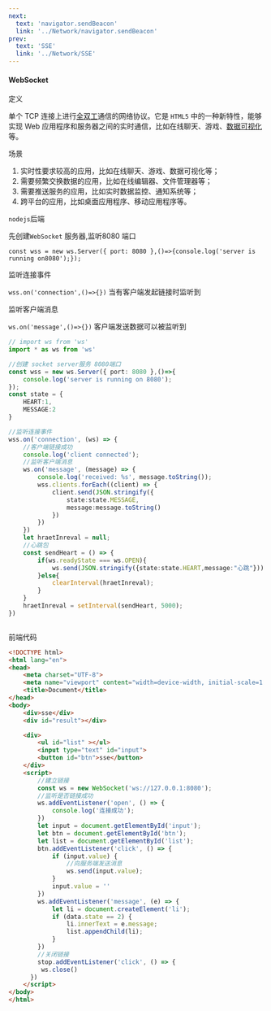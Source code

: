 ```yaml
---
next:
  text: 'navigator.sendBeacon'
  link: '../Network/navigator.sendBeacon'
prev:
  text: 'SSE'
  link: '../Network/SSE'
---
```

#### WebSocket

定义

单个 TCP 连接上进行[全双工](https://so.csdn.net/so/search?q=全双工&spm=1001.2101.3001.7020)通信的网络协议。它是 `HTML5` 中的一种新特性，能够实现 Web 应用程序和服务器之间的实时通信，比如在线聊天、游戏、[数据可视化](https://edu.csdn.net/cloud/sd_summit?utm_source=glcblog&spm=1001.2101.3001.7020)等。

场景

1. 实时性要求较高的应用，比如在线聊天、游戏、数据可视化等；
2. 需要频繁交换数据的应用，比如在线编辑器、文件管理器等；
3. 需要推送服务的应用，比如实时数据监控、通知系统等；
4. 跨平台的应用，比如桌面应用程序、移动应用程序等。

`nodejs`后端

先创建`WebSocket` 服务器,监听8080 端口

`const wss = new ws.Server({ port: 8080 },()=>{console.log('server is running on8080');});`

监听连接事件

`wss.on('connection',()=>{})` 当有客户端发起链接时监听到

监听客户端消息

`ws.on('message',()=>{})`  客户端发送数据可以被监听到

```ts
// import ws from 'ws'
import * as ws from 'ws'

//创建 socket server服务 8080端口
const wss = new ws.Server({ port: 8080 },()=>{
    console.log('server is running on 8080');
});
const state = {
    HEART:1, 
    MESSAGE:2
}

//监听连接事件
wss.on('connection', (ws) => {
    //客户端链接成功
    console.log('client connected');
    //监听客户端消息
    ws.on('message', (message) => {
        console.log('received: %s', message.toString());
        wss.clients.forEach((client) => {
            client.send(JSON.stringify({
                state:state.MESSAGE,
                message:message.toString()
            })
        })
    })
    let hraetInreval = null;
    //心跳包
    const sendHeart = () => {
        if(ws.readyState === ws.OPEN){
            ws.send(JSON.stringify({state:state.HEART,message:"心跳"}));
        }else{
            clearInterval(hraetInreval);
        }
    }
    hraetInreval = setInterval(sendHeart, 5000);
})



```

前端代码

```html
<!DOCTYPE html>
<html lang="en">
<head>
    <meta charset="UTF-8">
    <meta name="viewport" content="width=device-width, initial-scale=1.0">
    <title>Document</title>
</head>
<body>
    <div>sse</div>
    <div id="result"></div>

    <div> 
        <ul id="list" ></ul>
        <input type="text" id="input">
        <button id="btn">sse</button> 
    </div>
    <script>
        //建立链接
        const ws = new WebSocket('ws://127.0.0.1:8080');
        //监听是否链接成功
        ws.addEventListener('open', () => {
            console.log('连接成功');
        })
        let input = document.getElementById('input');
        let btn = document.getElementById('btn');
        let list = document.getElementById('list');
        btn.addEventListener('click', () => {
            if (input.value) {
                //向服务端发送消息
                ws.send(input.value);
            }
            input.value = ''
        })
        ws.addEventListener('message', (e) => {
            let li = document.createElement('li');
            if (data.state == 2) {
                li.innerText = e.message;
                list.appendChild(li);
            }
        })
        //关闭链接
        stop.addEventListener('click', () => {
         ws.close()
      })
    </script>
</body>
</html>
```

